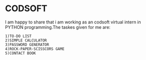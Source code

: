 # CODSOFT

I am happy to share that i am working as an codsoft virtual intern in PYTHON programming.The taskes given for me are:

    1)TO-DO LIST
    2)SIMPLE CALCULATOR
    3)PASSWORD GENERATOR
    4)ROCK-PAPER-SCISSCORS GAME
    5)CONTACT BOOK
